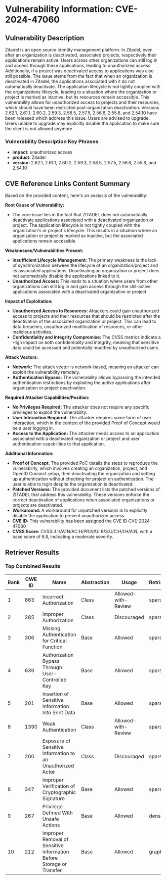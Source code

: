 # Vulnerability Information: CVE-2024-47060

## Vulnerability Description
Zitadel is an open source identity management platform. In Zitadel, even after an organization is deactivated, associated projects, respectively their applications remain active. Users across other organizations can still log in and access through these applications, leading to unauthorized access. Additionally, if a project was deactivated access to applications was also still possible. The issue stems from the fact that when an organization is deactivated in Zitadel, the applications associated with it do not automatically deactivate. The application lifecycle is not tightly coupled with the organizations lifecycle, leading to a situation where the organization or project is marked as inactive, but its resources remain accessible. This vulnerability allows for unauthorized access to projects and their resources, which should have been restricted post-organization deactivation. Versions 2.62.1, 2.61.1, 2.60.2, 2.59.3, 2.58.5, 2.57.5, 2.56.6, 2.55.8, and 2.54.10 have been released which address this issue. Users are advised to upgrade. Users unable to upgrade may explicitly disable the application to make sure the client is not allowed anymore.

### Vulnerability Description Key Phrases
- **impact:** unauthorized access
- **product:** Zitadel
- **version:** 2.62.1, 2.61.1, 2.60.2, 2.59.3, 2.58.5, 2.57.5, 2.56.6, 2.55.8, and 2.54.10

## CVE Reference Links Content Summary
Based on the provided content, here's an analysis of the vulnerability:

**Root Cause of Vulnerability:**

- The core issue lies in the fact that ZITADEL does not automatically deactivate applications associated with a deactivated organization or project. The application lifecycle is not tightly coupled with the organization's or project's lifecycle. This results in a situation where an organization or project is marked as inactive, but the associated applications remain accessible.

**Weaknesses/Vulnerabilities Present:**

- **Insufficient Lifecycle Management:** The primary weakness is the lack of synchronization between the lifecycle of an organization/project and its associated applications. Deactivating an organization or project does not automatically disable the applications linked to it.
- **Unauthorized Access:** This leads to a situation where users from other organizations can still log in and gain access through the still-active applications associated with a deactivated organization or project.

**Impact of Exploitation:**

- **Unauthorized Access to Resources:** Attackers could gain unauthorized access to projects and their resources that should be restricted after the deactivation of the associated organization or project. This can lead to data breaches, unauthorized modification of resources, or other malicious activities.
- **Confidentiality and Integrity Compromise:**  The CVSS metrics indicate a High impact on both confidentiality and integrity, meaning that sensitive data could be accessed and potentially modified by unauthorized users.

**Attack Vectors:**

- **Network:** The attack vector is network-based, meaning an attacker can exploit the vulnerability remotely.
- **Authentication Bypass:** The vulnerability allows bypassing the intended authentication restrictions by exploiting the active applications after organization or project deactivation.

**Required Attacker Capabilities/Position:**

- **No Privileges Required:**  The attacker does not require any specific privileges to exploit the vulnerability.
- **User Interaction Required:** The attacker requires some form of user interaction, which in the context of the provided Proof of Concept would be a user logging in.
- **Access to the Application:** The attacker needs access to an application associated with a deactivated organization or project and user authentication capabilities to that application.

**Additional Information:**

- **Proof of Concept:** The provided PoC details the steps to reproduce the vulnerability, which involves creating an organization, project, and OpenID Connect setup, then deactivating the organization and setting up authentication without checking for project on authentication. The user is able to login despite the organization is deactivated.
- **Patched Versions:** The provided document lists the patched versions of ZITADEL that address this vulnerability. These versions enforce the correct deactivation of applications when associated organizations or projects are deactivated.
- **Workaround:** A workaround for unpatched versions is to explicitly disable the application to prevent unauthorized access.
- **CVE ID:** This vulnerability has been assigned the CVE ID CVE-2024-47060
- **CVSS Score:** CVSS:3.1/AV:N/AC:H/PR:N/UI:R/S:U/C:H/I:H/A:N, with a base score of 6.8, indicating a moderate severity.

## Retriever Results

### Top Combined Results

| Rank | CWE ID | Name | Abstraction | Usage  | Retrievers | Individual Scores |
|------|--------|------|-------------|-------|------------|-------------------|
| 1 | 863 | Incorrect Authorization | Class | Allowed-with-Review | sparse | 0.321 |
| 2 | 285 | Improper Authorization | Class | Discouraged | sparse | 0.300 |
| 3 | 306 | Missing Authentication for Critical Function | Base | Allowed | sparse | 0.297 |
| 4 | 639 | Authorization Bypass Through User-Controlled Key | Base | Allowed | sparse | 0.295 |
| 5 | 201 | Insertion of Sensitive Information Into Sent Data | Base | Allowed | sparse | 0.293 |
| 6 | 1390 | Weak Authentication | Class | Allowed-with-Review | sparse | 0.291 |
| 7 | 200 | Exposure of Sensitive Information to an Unauthorized Actor | Class | Discouraged | sparse | 0.289 |
| 8 | 347 | Improper Verification of Cryptographic Signature | Base | Allowed | sparse | 0.288 |
| 9 | 267 | Privilege Defined With Unsafe Actions | Base | Allowed | dense | 0.468 |
| 10 | 212 | Improper Removal of Sensitive Information Before Storage or Transfer | Base | Allowed | graph | 0.002 |

